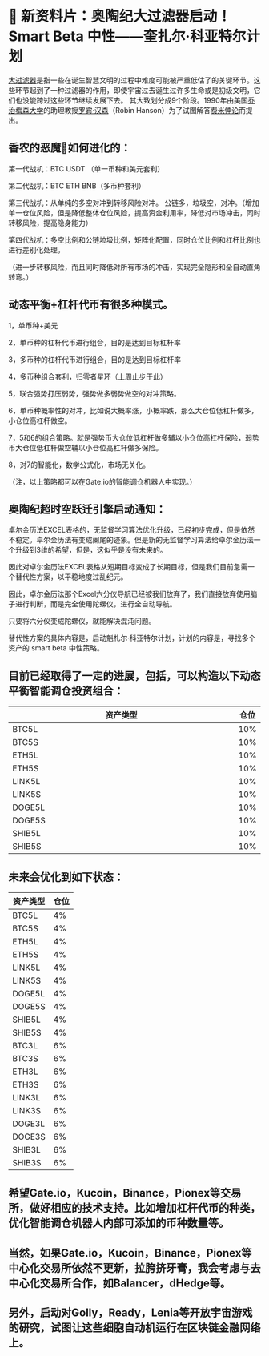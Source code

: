 # 🌟 新资料片：奥陶纪大过滤器启动！Smart Beta 中性——奎扎尔·科亚特尔计划

[大过滤器](https://baike.baidu.com/item/%E5%A4%A7%E8%BF%87%E6%BB%A4%E5%99%A8/17698306?fr=ge\_ala)是指一些在诞生智慧文明的过程中难度可能被严重低估了的关键环节。这些环节起到了一种过滤器的作用，即使宇宙过去诞生过许多生命或是初级文明，它们也没能跨过这些环节继续发展下去。 其大致划分成9个阶段。1990年由美国[乔治梅森大学](https://baike.baidu.com/item/%E4%B9%94%E6%B2%BB%E6%A2%85%E6%A3%AE%E5%A4%A7%E5%AD%A6/0?fromModule=lemma\_inlink)的助理教授[罗宾·汉森](https://baike.baidu.com/item/%E7%BD%97%E5%AE%BE%C2%B7%E6%B1%89%E6%A3%AE/18791696?fromModule=lemma\_inlink)（Robin Hanson）为了试图解答[费米悖论](https://baike.baidu.com/item/%E8%B4%B9%E7%B1%B3%E6%82%96%E8%AE%BA/10937023?fromModule=lemma\_inlink)而提出。

## 香农的恶魔👿如何进化的：

第一代战机：BTC USDT （单一币种和美元套利）

第二代战机：BTC ETH BNB（多币种套利）

第三代战机：从单纯的多空对冲到转移风险对冲。 公链多，垃圾空，对冲。（增加单一仓位风险，但是降低整体仓位风险，提高资金利用率，降低对市场冲击，同时转移风险，提高隐身能力）

第四代战机：多空比例和公链垃圾比例，矩阵化配置，同时仓位比例和杠杆比例也进行差别化处理。

（进一步转移风险，而且同时降低对所有市场的冲击，实现完全隐形和全自动直角转弯。）

## 动态平衡+杠杆代币有很多种模式。

1，单币种+美元

2，单币种的杠杆代币进行组合，目的是达到目标杠杆率

3，多币种的杠杆代币进行组合，目的是达到目标杠杆率

4，多币种组合套利，归零者星环（上周止步于此）

5，联合强势打压弱势，强势做多弱势做空的对冲策略。

6，单币种概率性的对冲，比如说大概率涨，小概率跌，那么大仓位低杠杆做多，小仓位高杠杆做空。

7，5和6的组合策略。就是强势币大仓位低杠杆做多辅以小仓位高杠杆保险，弱势币大仓位低杠杆做空辅以小仓位高杠杆做多保险。

8，对7的智能化，数学公式化，市场无关化。

（注，以上策略都可以在Gate.io的智能调仓机器人中实现。）

## 奥陶纪超时空跃迁引擎启动通知：

卓尔金历法EXCEL表格的，无监督学习算法优化升级，已经初步完成，但是依然不稳定。卓尔金历法有变成阑尾的迹象。但是新的无监督学习算法给卓尔金历法一个升级到3维的希望，但是，这似乎是没有未来的。

因此对卓尔金历法EXCEL表格从短期目标变成了长期目标，但是我们目前急需一个替代性方案，以平稳地度过乱纪元。

因此，卓尔金历法那个Excel六分仪导航已经被我们放弃了，我们直接放弃使用脑子进行判断，而是完全使用陀螺仪，进行全自动导航。

只要将六分仪变成陀螺仪，就能解决混沌问题。

替代性方案的具体内容是，启动魁札尔·科亚特尔计划，计划的内容是，寻找多个资产的 smart beta 中性策略。

## 目前已经取得了一定的进展，包括，可以构造以下动态平衡智能调仓投资组合：

<table><thead><tr><th width="491">资产类型</th><th>仓位</th></tr></thead><tbody><tr><td>BTC5L</td><td>10%</td></tr><tr><td>BTC5S</td><td>10%</td></tr><tr><td>ETH5L</td><td>10%</td></tr><tr><td>ETH5S</td><td>10%</td></tr><tr><td>LINK5L</td><td>10%</td></tr><tr><td>LINK5S</td><td>10%</td></tr><tr><td>DOGE5L</td><td>10%</td></tr><tr><td>DOGE5S</td><td>10%</td></tr><tr><td>SHIB5L</td><td>10%</td></tr><tr><td>SHIB5S</td><td>10%</td></tr></tbody></table>

## 未来会优化到如下状态：

| 资产类型   | 仓位 |
| ------ | -- |
| BTC5L  | 4% |
| BTC5S  | 4% |
| ETH5L  | 4% |
| ETH5S  | 4% |
| LINK5L | 4% |
| LINK5S | 4% |
| DOGE5L | 4% |
| DOGE5S | 4% |
| SHIB5L | 4% |
| SHIB5S | 4% |
| BTC3L  | 6% |
| BTC3S  | 6% |
| ETH3L  | 6% |
| ETH3S  | 6% |
| LINK3L | 6% |
| LINK3S | 6% |
| DOGE3L | 6% |
| DOGE3S | 6% |
| SHIB3L | 6% |
| SHIB3S | 6% |

## 希望Gate.io，Kucoin，Binance，Pionex等交易所，做好相应的技术支持。比如增加杠杆代币的种类，优化智能调仓机器人内部可添加的币种数量等。

## 当然，如果Gate.io，Kucoin，Binance，Pionex等中心化交易所依然不更新，拉胯挤牙膏，我会考虑与去中心化交易所合作，如Balancer，dHedge等。

## 另外，启动对Golly，Ready，Lenia等开放宇宙游戏的研究，试图让这些细胞自动机运行在区块链金融网络上。
